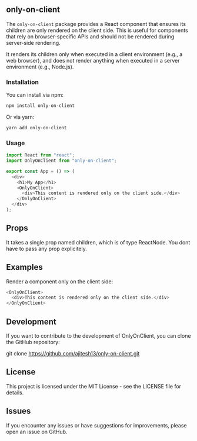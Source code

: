 ## only-on-client

The `only-on-client` package provides a React component that ensures its children are only rendered on the client side. This is useful for components that rely on browser-specific APIs and should not be rendered during server-side rendering.

It renders its children only when executed in a client environment (e.g., a web browser), and does not render anything when executed in a server environment (e.g., Node.js).

### Installation

You can install via npm:

```bash
npm install only-on-client
```

Or via yarn:

```bash
yarn add only-on-client
```

### Usage

```javascript
import React from "react";
import OnlyOnClient from "only-on-client";

export const App = () => (
  <div>
    <h1>My App</h1>
    <OnlyOnClient>
      <div>This content is rendered only on the client side.</div>
    </OnlyOnClient>
  </div>
);
```

## Props

It takes a single prop named children, which is of type ReactNode. You dont have to pass any prop explicitely.

## Examples

Render a component only on the client side:

```javascript
<OnlyOnClient>
  <div>This content is rendered only on the client side.</div>
</OnlyOnClient>
```

## Development

If you want to contribute to the development of OnlyOnClient, you can clone the GitHub repository:

git clone https://github.com/ajitesh13/only-on-client.git

## License

This project is licensed under the MIT License - see the LICENSE file for details.

## Issues

If you encounter any issues or have suggestions for improvements, please open an issue on GitHub.
